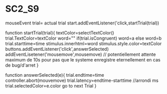 # SC2_S9





mouseEvent
trial= actual trial
start.addEventListener('click,startTrial(trial))

function startTrial(trial){
textColor=selectTextColor()
trial.TextColor=textColor
word=""
if(trial.isCongruent) word=a
else word=b
trial.starttime=time
stimulus.innerhtml=word
stimulus.style.color=textColor
buttons.addEventListener('click',answerSelected)
addEventLisetener('mousemove',mousemove)
// potentiellement attente maximum de 10s pour pas que le systeme enregistre eternellement en cas de bug/d'arret
}

function answerSelected(e){
    trial.endtime=time
    controller.abort(mouvemove)
    trial.latency=endtime-starttime //arrondi ms
    trial.selectedColor=e.color
    go to next Trial
}

